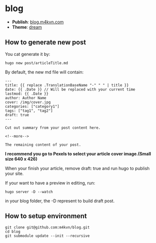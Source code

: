 # blog

- **Publish**: [blog.m4kvn.com](https://blog.m4kvn.com)
- **Theme**: [dream](https://github.com/g1eny0ung/hugo-theme-dream)

## How to generate new post

You cat generate it by:

```
hugo new post/articleTitle.md
```

By default, the new md file will contain:

```
---
title: {{ replace .TranslationBaseName "-" " " | title }}
date: {{ .Date }} // Will be replaced with your current time
lastmod: {{ .Date }}
author: Author Name
cover: /img/cover.jpg
categories: ["category1"]
tags: ["tag1", "tag2"]
draft: true
---

Cut out summary from your post content here.

<!--more-->

The remaining content of your post.
```

**I recommend you go to Pexels to select your article cover image.(Small size 640 x 426)**

When your finish your article, remove draft: true and run hugo to publish your site.

If your want to have a preview in editing, run:

```
hugo server -D --watch
```

in your blog folder, the -D represent to build draft post.

## How to setup environment

```
git clone git@github.com:m4kvn/blog.git
cd blog
git submodule update --init --recursive
```

